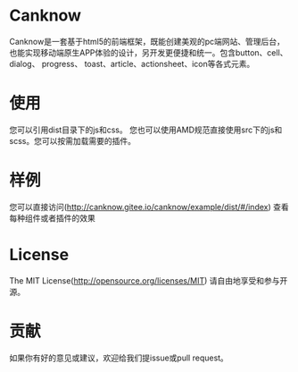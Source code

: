 # Canknow
Canknow是一套基于html5的前端框架，既能创建美观的pc端网站、管理后台，也能实现移动端原生APP体验的设计，另开发更便捷和统一。包含button、cell、dialog、 progress、 toast、article、actionsheet、icon等各式元素。

# 使用
您可以引用dist目录下的js和css。
您也可以使用AMD规范直接使用src下的js和scss。您可以按需加载需要的插件。

# 样例
您可以直接访问(http://canknow.gitee.io/canknow/example/dist/#/index)
查看每种组件或者插件的效果

# License
The MIT License(http://opensource.org/licenses/MIT)
请自由地享受和参与开源。

# 贡献
如果你有好的意见或建议，欢迎给我们提issue或pull request。